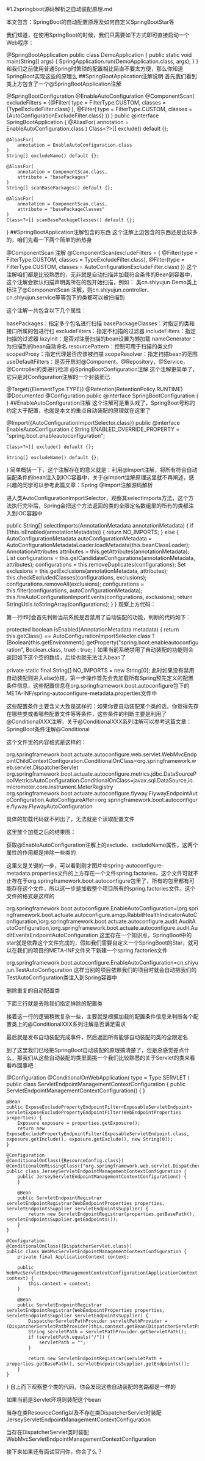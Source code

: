 #1.2springboot源码解析之自动装配原理.md

本文包含：SpringBoot的自动配置原理及如何自定义SpringBootStar等

我们知道，在使用SpringBoot的时候，我们只需要如下方式即可直接启动一个Web程序：

@SpringBootApplication
public class DemoApplication {
    public static void main(String[] args) {
        SpringApplication.run(DemoApplication.class, args);
    }
}
和我们之前使用普通Spring时繁琐的配置相比简直不要太方便，那么你知道SpringBoot实现这些的原理么
##SpringBootApplication注解说明
首先我们看到类上方包含了一个@SpringBootApplication注解

@SpringBootConfiguration
@EnableAutoConfiguration
@ComponentScan(
    excludeFilters = {@Filter(
    type = FilterType.CUSTOM,
    classes = {TypeExcludeFilter.class}
), @Filter(
    type = FilterType.CUSTOM,
    classes = {AutoConfigurationExcludeFilter.class}
)}
)
public @interface SpringBootApplication {
    @AliasFor(
        annotation = EnableAutoConfiguration.class
    )
    Class<?>[] exclude() default {};

    @AliasFor(
        annotation = EnableAutoConfiguration.class
    )
    String[] excludeName() default {};

    @AliasFor(
        annotation = ComponentScan.class,
        attribute = "basePackages"
    )
    String[] scanBasePackages() default {};

    @AliasFor(
        annotation = ComponentScan.class,
        attribute = "basePackageClasses"
    )
    Class<?>[] scanBasePackageClasses() default {};
}
##SpringBootApplication注解包含的东西
这个注解上边包含的东西还是比较多的，咱们先看一下两个简单的热热身

@ComponentScan 注解
@ComponentScan(excludeFilters = {
		@Filter(type = FilterType.CUSTOM, classes = TypeExcludeFilter.class),
		@Filter(type = FilterType.CUSTOM, classes = AutoConfigurationExcludeFilter.class) })
这个注解咱们都是比较熟悉的，无非就是自动扫描并加载符合条件的Bean到容器中，这个注解会默认扫描声明类所在的包开始扫描，例如：
类cn.shiyujun.Demo类上标注了@ComponentScan 注解，则cn.shiyujun.controller、cn.shiyujun.service等等包下的类都可以被扫描到

这个注解一共包含以下几个属性：

basePackages：指定多个包名进行扫描
basePackageClasses：对指定的类和接口所属的包进行扫
excludeFilters：指定不扫描的过滤器
includeFilters：指定扫描的过滤器
lazyInit：是否对注册扫描的bean设置为懒加载
nameGenerator：为扫描到的bean自动命名
resourcePattern：控制可用于扫描的类文件
scopedProxy：指定代理是否应该被扫描
scopeResolver：指定扫描bean的范围
useDefaultFilters：是否开启对@Component，@Repository，@Service，@Controller的类进行检测
@SpringBootConfiguration注解
这个注解更简单了，它只是对Configuration注解的一个封装而已

@Target({ElementType.TYPE})
@Retention(RetentionPolicy.RUNTIME)
@Documented
@Configuration
public @interface SpringBootConfiguration {
}
##EnableAutoConfiguration注解
这个注解可是重头戏了，SpringBoot号称的约定大于配置，也就是本文的重点自动装配的原理就在这里了

@Import({AutoConfigurationImportSelector.class})
public @interface EnableAutoConfiguration {
    String ENABLED_OVERRIDE_PROPERTY = "spring.boot.enableautoconfiguration";

    Class<?>[] exclude() default {};

    String[] excludeName() default {};
}
简单概括一下，这个注解存在的意义就是：利用@Import注解，将所有符合自动装配条件的bean注入到IOC容器中，关于@Import注解原理这里就不再阐述，感兴趣的同学可以参考此篇文章：Spring @Import注解源码解析

进入类AutoConfigurationImportSelector，观察其selectImports方法，这个方法执行完毕后，Spring会把这个方法返回的类的全限定名数组里的所有的类都注入到IOC容器中

public String[] selectImports(AnnotationMetadata annotationMetadata) {
        if (!this.isEnabled(annotationMetadata)) {
            return NO_IMPORTS;
        } else {
            AutoConfigurationMetadata autoConfigurationMetadata = AutoConfigurationMetadataLoader.loadMetadata(this.beanClassLoader);
            AnnotationAttributes attributes = this.getAttributes(annotationMetadata);
            List<String> configurations = this.getCandidateConfigurations(annotationMetadata, attributes);
            configurations = this.removeDuplicates(configurations);
            Set<String> exclusions = this.getExclusions(annotationMetadata, attributes);
            this.checkExcludedClasses(configurations, exclusions);
            configurations.removeAll(exclusions);
            configurations = this.filter(configurations, autoConfigurationMetadata);
            this.fireAutoConfigurationImportEvents(configurations, exclusions);
            return StringUtils.toStringArray(configurations);
        }
}
观察上方代码：

第一行if时会首先判断当前系统是否禁用了自动装配的功能，判断的代码如下：

protected boolean isEnabled(AnnotationMetadata metadata) {
       return this.getClass() == AutoConfigurationImportSelector.class ? (Boolean)this.getEnvironment().getProperty("spring.boot.enableautoconfiguration", Boolean.class, true) : true;
   }
如果当前系统禁用了自动装配的功能则会返回如下这个空的数组，后续也就无法注入bean了

private static final String[] NO_IMPORTS = new String[0];
此时如果没有禁用自动装配则进入else分枝，第一步操作首先会去加载所有Spring预先定义的配置条件信息，这些配置信息在org.springframework.boot.autoconfigure包下的META-INF/spring-autoconfigure-metadata.properties文件中

这些配置条件主要含义大致是这样的：如果你要自动装配某个类的话，你觉得先存在哪些类或者哪些配置文件等等条件，这些条件的判断主要是利用了@ConditionalXXX注解，关于@ConditionalXXX系列注解可以参考这篇文章：SpringBoot条件注解@Conditional

这个文件里的内容格式是这样的：

org.springframework.boot.actuate.autoconfigure.web.servlet.WebMvcEndpointChildContextConfiguration.ConditionalOnClass=org.springframework.web.servlet.DispatcherServlet
org.springframework.boot.actuate.autoconfigure.metrics.jdbc.DataSourcePoolMetricsAutoConfiguration.ConditionalOnClass=javax.sql.DataSource,io.micrometer.core.instrument.MeterRegistry
org.springframework.boot.actuate.autoconfigure.flyway.FlywayEndpointAutoConfiguration.AutoConfigureAfter=org.springframework.boot.autoconfigure.flyway.FlywayAutoConfiguration

具体的加载代码就不列出了，无法就是个读取配置文件

这里放个加载之后的结果图：



获取@EnableAutoConfiguration注解上的exclude、excludeName属性，这两个属性的作用都是排除一些类的

这里又是关键的一步，可以看到刚才图片中spring-autoconfigure-metadata.properties文件的上方存在一个文件spring.factories，这个文件可就不止存在于org.springframework.boot.autoconfigure包里了，所有的包里都有可能存在这个文件，所以这一步是加载整个项目所有的spring.factories文件。这个文件的格式是这样的

org.springframework.boot.autoconfigure.EnableAutoConfiguration=\org.springframework.boot.actuate.autoconfigure.amqp.RabbitHealthIndicatorAutoConfiguration,\org.springframework.boot.actuate.autoconfigure.audit.AuditAutoConfiguration,\org.springframework.boot.actuate.autoconfigure.audit.AuditEventsEndpointAutoConfiguration
这里存在一个知识点，SpringBoot中的star就是依靠这个文件完成的，假如我们需要自定义一个SpringBoot的Star，就可以在我们的项目的META-INF文件夹下新建一个spring.factories文件

org.springframework.boot.autoconfigure.EnableAutoConfiguration=cn.shiyujun.TestAutoConfiguration
这样当别的项目依赖我们的项目时就会自动把我们的TestAutoConfiguration类注入到Spring容器中

删除重复的自动配置类

下面三行就是去除我们指定排除的配置类

接着这一行的逻辑稍微复杂一些，主要就是根据加载的配置条件信息来判断各个配置类上的@ConditionalXXX系列注解是否满足需求

最后就是发布自动装配完成事件，然后返回所有能够自动装配的类的全限定名

到了这里我们已经把SpringBoot自动装配的原理搞清楚了，但是总感觉差点什么，那我们从这些自动装配的类里面挑一个我们比较熟悉的关于Servlet的类来看看咋回事吧：


@Configuration
@ConditionalOnWebApplication(
    type = Type.SERVLET
)
public class ServletEndpointManagementContextConfiguration {
    public ServletEndpointManagementContextConfiguration() {
    }

    @Bean
    public ExposeExcludePropertyEndpointFilter<ExposableServletEndpoint> servletExposeExcludePropertyEndpointFilter(WebEndpointProperties properties) {
        Exposure exposure = properties.getExposure();
        return new ExposeExcludePropertyEndpointFilter(ExposableServletEndpoint.class, exposure.getInclude(), exposure.getExclude(), new String[0]);
    }

    @Configuration
    @ConditionalOnClass({ResourceConfig.class})
    @ConditionalOnMissingClass({"org.springframework.web.servlet.DispatcherServlet"})
    public class JerseyServletEndpointManagementContextConfiguration {
        public JerseyServletEndpointManagementContextConfiguration() {
        }

        @Bean
        public ServletEndpointRegistrar servletEndpointRegistrar(WebEndpointProperties properties, ServletEndpointsSupplier servletEndpointsSupplier) {
            return new ServletEndpointRegistrar(properties.getBasePath(), servletEndpointsSupplier.getEndpoints());
        }
    }

    @Configuration
    @ConditionalOnClass({DispatcherServlet.class})
    public class WebMvcServletEndpointManagementContextConfiguration {
        private final ApplicationContext context;

        public WebMvcServletEndpointManagementContextConfiguration(ApplicationContext context) {
            this.context = context;
        }

        @Bean
        public ServletEndpointRegistrar servletEndpointRegistrar(WebEndpointProperties properties, ServletEndpointsSupplier servletEndpointsSupplier) {
            DispatcherServletPathProvider servletPathProvider = (DispatcherServletPathProvider)this.context.getBean(DispatcherServletPathProvider.class);
            String servletPath = servletPathProvider.getServletPath();
            if (servletPath.equals("/")) {
                servletPath = "";
            }

            return new ServletEndpointRegistrar(servletPath + properties.getBasePath(), servletEndpointsSupplier.getEndpoints());
        }
    }
}
自上而下观察整个类的代码，你会发现这些自动装配的套路都是一样的

如果当前是Servlet环境则装配这个bean

当存在类ResourceConfig以及不存在类DispatcherServlet时装配JerseyServletEndpointManagementContextConfiguration

当存在DispatcherServlet类时装配WebMvcServletEndpointManagementContextConfiguration

接下来如果还有面试官问你，你会了么？
